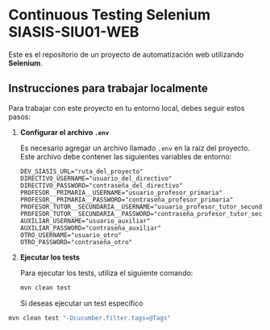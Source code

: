 # Continuous Testing Selenium SIASIS-SIU01-WEB

Este es el repositorio de un proyecto de automatización web utilizando **Selenium**.

## Instrucciones para trabajar localmente

Para trabajar con este proyecto en tu entorno local, debes seguir estos pasos:

1. **Configurar el archivo `.env`**

   Es necesario agregar un archivo llamado `.env` en la raíz del proyecto. Este archivo debe contener las siguientes variables de entorno:

   ```env
   DEV_SIASIS_URL="ruta_del_proyecto"
   DIRECTIVO_USERNAME="usuario_del_directivo"
   DIRECTIVO_PASSWORD="contraseña_del_directivo"
   PROFESOR__PRIMARIA__USERNAME="usuario_profesor_primaria"
   PROFESOR__PRIMARIA__PASSWORD="contraseña_profesor_primaria"
   PROFESOR_TUTOR__SECUNDARIA__USERNAME="usuario_profesor_tutor_secundaria"
   PROFESOR_TUTOR__SECUNDARIA__PASSWORD="contraseña_profesor_tutor_secundaria"
   AUXILIAR_USERNAME="usuario_auxiliar"
   AUXILIAR_PASSWORD="contraseña_auxiliar"
   OTRO_USERNAME="usuario_otro"
   OTRO_PASSWORD="contraseña_otro"

2. **Ejecutar los tests**

   Para ejecutar los tests, utiliza el siguiente comando:

   ```bash
   mvn clean test
   ```

   Si deseas ejecutar un test específico

  ```bash
  mvn clean test "-Dcucumber.filter.tags=@Tags"

